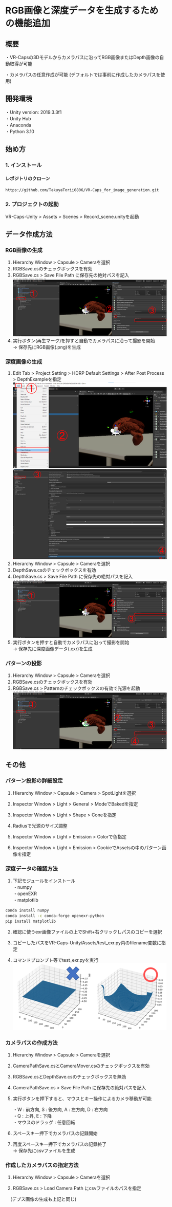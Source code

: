 RGB画像と深度データを生成するための機能追加
=====


## 概要
・VR-Capsの3Dモデルからカメラパスに沿ってRGB画像またはDepth画像の自動取得が可能

・カメラパスの任意作成が可能  (デフォルトでは事前に作成したカメラパスを使用)  

## 開発環境
・Unity version: 2019.3.3f1  
・Unity Hub  
・Anaconda  
・Python 3.10  

## 始め方

### 1. インストール
#### レポジトリのクローン
```sh
https://github.com/TakuyaTorii0806/VR-Caps_for_image_generation.git  
```  

### 2. プロジェクトの起動  
VR-Caps-Unity > Assets > Scenes > Record_scene.unityを起動 

## データ作成方法  
### RGB画像の生成  
1. Hierarchy Window > Capsule > Cameraを選択  
2. RGBSave.csのチェックボックスを有効  
3. RGBSave.cs > Save File Path に保存先の絶対パスを記入  
   ![setting](readme_imgs/Unity_figure_RGB_all.png)
4. 実行ボタン(再生マーク)を押すと自動でカメラパスに沿って撮影を開始  
   -> 保存先にRGB画像(.png)を生成
   
### 深度画像の生成  
1. Edit Tab > Project Setting > HDRP Default Settings > After Post Process > DepthExampleを指定
   ![setting](readme_imgs/Unity_figure_Depth_edit_tab_all.png)
   ![setting](readme_imgs/Unity_figure_Depth_after_post_process_all.png)
3. Hierarchy Window > Capsule > Cameraを選択  
4. DepthSave.csのチェックボックスを有効  
5. DepthSave.cs > Save File Path に保存先の絶対パスを記入  
   ![setting](readme_imgs/Unity_Depth_all.png)  
6. 実行ボタンを押すと自動でカメラパスに沿って撮影を開始  
   -> 保存先に深度画像データ(.exr)を生成  

### パターンの投影  
1. Hierarchy Window > Capsule > Cameraを選択  
2. RGBSave.csのチェックボックスを有効  
3. RGBSave.cs > Patternのチェックボックスの有効で光源を起動  
   ![setting](readme_imgs/Unity_figure_RGB_pattern_all.png)  


## その他

### パターン投影の詳細設定  

1. Hierarchy Window > Capsule > Camera > SpotLightを選択 
 
2. Inspector Window > Light > General > ModeでBakedを指定  

3. Inspector Window > Light > Shape > Coneを指定  

4. Radiusで光源のサイズ調整  

5. Inspector Window > Light > Emission > Colorで色指定  

6. Inspector Window > Light > Emission > CookieでAssetsの中のパターン画像を指定  


### 深度データの確認方法  

1. 下記モジュールをインストール  
・numpy  
・openEXR  
・matplotlib  
```sh
conda install numpy
conda install -c conda-forge openexr-python
pip install matplotlib
```  

2. 確認に使うexr画像ファイルの上でShift+右クリックしパスのコピーを選択  

3. コピーしたパスをVR-Caps-Unity/Assets/test_exr.py内のfilename変数に指定  

4. コマンドプロンプト等でtest_exr.pyを実行  
![fig](readme_imgs/text_exr.png)

### カメラパスの作成方法  
1. Hierarchy Window > Capsule > Cameraを選択  

2. CameraPathSave.csとCameraMover.csのチェックボックスを有効  

3. RGBSave.csとDepthSave.csのチェックボックスを無効  

4. CameraPathSave.cs > Save File Path に保存先の絶対パスを記入  

5. 実行ボタンを押下すると、マウスとキー操作によるカメラ移動が可能  

   ・W : 前方向, S : 後方向, A : 左方向, D : 右方向  
   ・Q : 上昇, E : 下降  
   ・マウスのドラッグ : 任意回転  

6. スペースキー押下でカメラパスの記録開始
7. 再度スペースキー押下でカメラパスの記録終了  
   -> 保存先にcsvファイルを生成  

### 作成したカメラパスの指定方法  
1. Hierarchy Window > Capsule > Cameraを選択  

2. RGBSave.cs > Load Camera Path にcsvファイルのパスを指定  

&nbsp;&nbsp;&nbsp;&nbsp;(デプス画像の生成も上記と同じ)  




